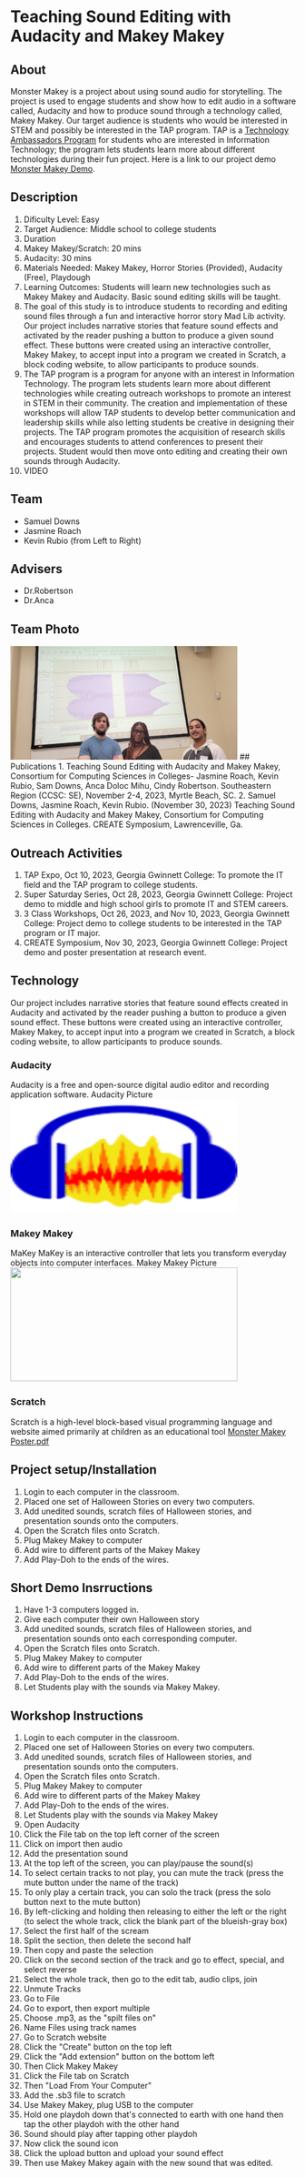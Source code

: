 # Teaching Sound Editing with Audacity and Makey Makey 
## About
Monster Makey is a project about using sound audio for storytelling. The project is used to engage students and show how to edit audio in a software called, Audacity and how to produce sound through a technology called, Makey Makey. Our target audience is students who would be interested in STEM and possibly be interested in the TAP program. TAP is a [Technology Ambassadors Program](https://www.ggc.edu/academics/school-of-science-and-technology/research-internships-service-learning/technology-ambassador-program) for students who are interested in Information Technology; the program lets students learn more about different technologies during their fun project. Here is a link to our project demo [Monster Makey Demo](Media/ProjectDemo.md).

## Description
1. Dificulty Level: Easy
2. Target Audience: Middle school to college students
3. Duration
  1. Makey Makey/Scratch: 20 mins
  2. Audacity: 30 mins
4. Materials Needed: Makey Makey, Horror Stories (Provided), Audacity (Free), Playdough
5. Learning Outcomes: Students will learn new technologies such as Makey Makey and Audacity. Basic sound editing skills will be taught.
6. The goal of this study is to introduce students to recording and editing sound files through a fun and interactive horror story Mad Lib activity. Our project includes narrative stories that feature sound effects and activated by the reader pushing a button to produce a given sound effect. These buttons were created using an interactive controller, Makey Makey, to accept input into a program we created in Scratch, a block coding website, to allow participants to produce sounds.
7. The TAP program is a program for anyone with an interest in Information Technology. The program lets students learn more about different technologies while creating outreach workshops to promote an interest in STEM in their community. The creation and implementation of these workshops will allow TAP students to develop better communication and leadership skills while also letting students be creative in designing their projects. The TAP program promotes the acquisition of research skills and encourages students to attend conferences to present their projects. Student would then move onto editing and creating their own sounds through Audacity.
8. VIDEO

## Team
* Samuel Downs
* Jasmine Roach
* Kevin Rubio (from Left to Right)
## Advisers 
* Dr.Robertson
* Dr.Anca
## Team Photo
<img src= "Media/Pictures/20231028_130513.jpg" width="400" height="200">
## Publications
1. Teaching Sound Editing with Audacity and Makey Makey, Consortium for Computing Sciences in Colleges- Jasmine Roach, Kevin Rubio, Sam Downs, Anca Doloc Mihu, Cindy Robertson. Southeastern Region (CCSC: SE), November 2-4, 2023, Myrtle Beach, SC.
2. Samuel Downs, Jasmine Roach, Kevin Rubio. (November 30, 2023) Teaching Sound Editing with Audacity and Makey Makey, Consortium for Computing Sciences in Colleges. CREATE Symposium, Lawrenceville, Ga.

## Outreach Activities
1. TAP Expo, Oct 10, 2023, Georgia Gwinnett College: To promote the IT field and the TAP program to college students.
2. Super Saturday Series, Oct 28, 2023, Georgia Gwinnett College: Project demo to middle and high school girls to promote IT and STEM careers.
3. 3 Class Workshops, Oct 26, 2023, and Nov 10, 2023, Georgia Gwinnett College: Project demo to college students to be interested in the TAP program or IT major.
4. CREATE Symposium, Nov 30, 2023, Georgia Gwinnett College: Project demo and poster presentation at research event.

## Technology
Our project includes narrative stories that feature sound effects created in Audacity and activated by the reader pushing a button to produce a given sound effect. These buttons were created using an interactive controller, Makey Makey, to accept input into a program we created in Scratch, a block coding website, to allow participants to produce sounds.

### Audacity
Audacity is a free and open-source digital audio editor and recording application software.
Audacity Picture
<img src= "Media/Pictures/Audacity.png" width="400" height="200">

### Makey Makey
MaKey MaKey is an interactive controller that lets you transform everyday objects into computer interfaces. 
Makey Makey Picture
<img src= "Media/Pictures/IMG_1914.jpg" width="400" height="200">

### Scratch
Scratch is a high-level block-based visual programming language and website aimed primarily at children as an educational tool 
[Monster Makey Poster.pdf](https://github.com/TechAmbassadors-GGC/MonsterMakey/files/14073499/Monster.Makey.Poster.pdf)

## Project setup/Installation
1. Login to each computer in the classroom.
2. Placed one set of Halloween Stories on every two computers.
3. Add unedited sounds, scratch files of Halloween stories, and presentation sounds onto the computers.
4. Open the Scratch files onto Scratch.
5. Plug Makey Makey to computer
6. Add wire to different parts of the Makey Makey
7. Add Play-Doh to the ends of the wires.

## Short Demo Insrructions
1. Have 1-3 computers logged in.
2. Give each computer their own Halloween story
3. Add unedited sounds, scratch files of Halloween stories, and presentation sounds onto each corresponding computer.
4. Open the Scratch files onto Scratch.
5. Plug Makey Makey to computer
6. Add wire to different parts of the Makey Makey
7. Add Play-Doh to the ends of the wires.
8. Let Students play with the sounds via Makey Makey.

## Workshop Instructions
1. Login to each computer in the classroom.
2. Placed one set of Halloween Stories on every two computers.
3. Add unedited sounds, scratch files of Halloween stories, and presentation sounds onto the computers.
4. Open the Scratch files onto Scratch.
5. Plug Makey Makey to computer
6. Add wire to different parts of the Makey Makey
7. Add Play-Doh to the ends of the wires.
8. Let Students play with the sounds via Makey Makey
10. Open Audacity
11. Click the File tab on the top left corner of the screen
12. Click on import then audio
13. Add the presentation sound
14. At the top left of the screen, you can play/pause the sound(s)
15. To select certain tracks to not play, you can mute the track (press the mute button under the name of the track)
16. To only play a certain track, you can solo the track (press the solo button next to the mute button)
17. By left-clicking and holding then releasing to either the left or the right (to select the whole track, click the blank part of the blueish-gray box)
18. Select the first half of the scream
19. Split the section, then delete the second half
20. Then copy and paste the selection
21. Click on the second section of the track and go to effect, special, and select reverse
22. Select the whole track, then go to the edit tab, audio clips, join
23. Unmute Tracks
24. Go to File
25. Go to export, then export multiple
26. Choose .mp3, as the "spilt files on"
27. Name Files using track names
28. Go to Scratch website
29. Click the "Create" button on the top left
30. Click the "Add extension" button on the bottom left
31. Then Click Makey Makey
32. Click the File tab on Scratch
33. Then "Load From Your Computer"
34. Add the .sb3 file to scratch
35. Use Makey Makey, plug USB to the computer
36. Hold one playdoh down that's connected to earth with one hand then tap the other playdoh with the other hand
37. Sound should play after tapping other playdoh
38. Now click the sound icon
39. Click the upload button and upload your sound effect
40. Then use Makey Makey again with the new sound that was edited.



